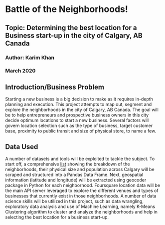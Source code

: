 <h1>Battle of the Neighborhoods!</h1>
<h2>Topic: Determining the best location for a Business start-up in the city of Calgary, AB Canada</h2> 
<h3>Author: Karim Khan</h3>
<h3>March 2020</h3> 

<h2>Introduction/Business Problem</h2>
Starting a new business is a big decision to make as it requires in-depth planning and execution. This project attempts to map out, segment and explore the neighborhoods in the city of Calgary, AB Canada. The goal will be to help entrepreneurs and prospective business owners in this city decide optimum locations to start a new business. Several factors will govern location selection such as the type of business, target customer base, proximity to public transit and size of physical store, to name a few.

<h2>Data Used</h2>
A number of datasets and tools will be exploited to tackle the subject. To start off, a comprehensive <a href=https://en.wikipedia.org/wiki/List_of_neighbourhoods_in_Calgary#List>list</a> showing the breakdown of the neighborhoods, their physical size and population across Calgary will be scraped and structured into a Pandas Data Frame. Next, geospatial information (latitude and longitude) will be extracted using geocoder package in Python for each neighborhood. Foursquare location data will be the main API server leveraged to explore the different venues and types of businesses that currently exist in those neighborhoods. A number of data science skills will be utilized in this project, such as data wrangling, exploratory data analysis and use of Machine Learning, namely K-Means Clustering algorithm to cluster and analyze the neighborhoods and help in selecting the best location for a business start-up.  